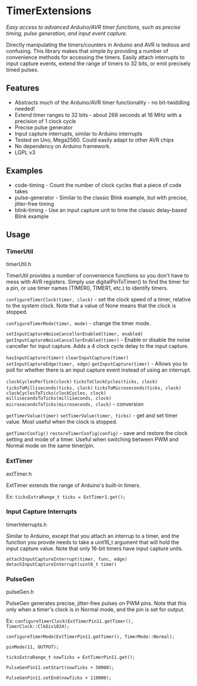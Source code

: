 # TimerExtensions

*Easy access to advanced Arduino/AVR timer functions, such as precise timing, pulse generation, and input event capture.*

Directly manipulating the timers/counters in Arduino and AVR is tedious and confusing. This library makes that simple by providing a number of convenience methods for accessing the timers. Easily attach interrupts to input capture events, extend the range of timers to 32 bits, or emit precisely timed pulses.

## Features

* Abstracts much of the Arduino/AVR timer functionality - no bit-twiddling needed!
* Extend timer ranges to 32 bits - about 268 seconds at 16 MHz with a precision of 1 clock cycle
* Precise pulse generator
* Input capture interrupts, similar to Arduino interrupts
* Tested on Uno, Mega2560. Could easily adapt to other AVR chips
* No dependency on Arduino framework.
* LGPL v3

## Examples

* code-timing - Count the number of clock cycles that a piece of code takes
* pulse-generator - Similar to the classic Blink example, but with precise, jitter-free timing
* blink-timing - Use an input capture unit to time the classic delay-based Blink example

## Usage

### TimerUtil

timerUtil.h

TimerUtil provides a number of convenience functions so you don't have to mess with AVR registers.
Simply use digitalPinToTimer() to find the timer for a pin, or use timer names (TIMER0, TIMER1, etc.) to identify timers.

`configureTimerClock(timer, clock)` - set the clock speed of a timer, relative to the system clock. Note
that a value of None means that the clock is stopped.

`configureTimerMode(timer, mode)` - change the timer mode.

`setInputCaptureNoiseCancellerEnabled(timer, enabled)
getInputCaptureNoiseCancellerEnabled(timer)` - Enable or disable the noise canceller for input capture.
Adds a 4 clock cycle delay to the input capture.

`hasInputCapture(timer)`
`clearInputCapture(timer)`
`setInputCaptureEdge(timer, edge)`
`getInputCapture(timer)` - Allows you to poll for whether there is an input capture event instead of using
an interrupt.

`clockCyclesPerTick(clock)`
`ticksToClockCycles(ticks, clock)`
`ticksToMilliseconds(ticks, clock)`
`ticksToMicroseconds(ticks, clock)`
`clockCyclesToTicks(clockCycles, clock)`
`millisecondsToTicks(milliseconds, clock)`
`microsecondsToTicks(microseconds, clock)` - conversion

`getTimerValue(timer)`
`setTimerValue(timer, ticks)` - get and set timer value. Most useful when the clock is stopped.

`getTimerConfig()`
`restoreTimerConfig(config)` - save and restore the clock setting and mode of a timer. Useful when switching between PWM and Normal mode on the same timer/pin.

### ExtTimer

extTimer.h

ExtTimer extends the range of Arduino's built-in timers.

Ex: 
`ticksExtraRange_t ticks = ExtTimer1.get();`

### Input Capture Interrupts

timerInterrupts.h

Similar to Arduino, except that you attach an interrup to a timer, and the function you provde needs to take a uint16_t argument that will hold the input capture value. Note that only 16-bit timers have input capture units.

`attachInputCaptureInterrupt(timer, func, edge)`
`detachInputCaptureInterrupt(uint8_t timer)`

### PulseGen

pulseGen.h

PulseGen generates precise, jitter-free pulses on PWM pins. Note that this only when a timer's clock is in Normal mode, and the pin is set for output.

Ex: 
`configureTimerClock(ExtTimerPin11.getTimer(), TimerClock::ClkDiv1024);`

`configureTimerMode(ExtTimerPin11.getTimer(), TimerMode::Normal);`

`pinMode(11, OUTPUT);`

`ticksExtraRange_t nowTicks = ExtTimerPin11.get();`

`PulseGenPin11.setStart(nowTicks + 50000);`

`PulseGenPin11.setEnd(nowTicks + 110000);`

